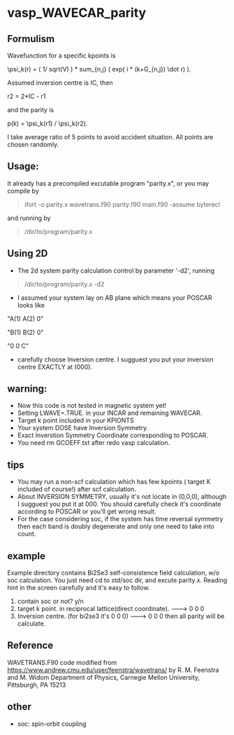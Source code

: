 # vasp_WAVECAR_parity

## Formulism

Wavefunction for a specific kpoints is

\psi_k(r) = ( 1/ sqrt(V) ) * sum_{n,j} ( exp( i * (k+G_{n,j}) \dot r) ).

Assumed inversion centre is IC, then 

r2 = 2*IC - r1 

and the parity is

p(k) = \psi_k(r1) / \psi_k(r2).

I take average ratio of 5 points to avoid accident situation. All points are chosen randomly.


## Usage:

It already has a precompiled excutable program "parity.x", or you may compile by

> ifort -o parity.x wavetrans.f90 parity.f90 main.f90 -assume byterecl

and running by
> /dir/to/program/parity.x

## Using 2D

- The 2d system parity calculation control by parameter '-d2', running

> /dir/to/program/parity.x -d2

- I assumed your system lay on AB plane which means your POSCAR looks like

"A(1) A(2) 0"

"B(1) B(2) 0"

"0    0    C"
- carefully choose Inversion centre. I sugguest you put your inversion centre EXACTLY at (000).

## warning:
- Now this code is not tested in magnetic system yet!
- Setting LWAVE=.TRUE. in your INCAR and remaining WAVECAR.
- Target k point included in your KPIONTS
- Your system DOSE have Inversion Symmetry.
- Exact Inverstion Symmetry Coordinate corresponding to POSCAR.
- You need rm GCOEFF.txt after redo vasp calculation.

## tips
- You may run a non-scf calculation which has few kpoints ( target K included of course!) after scf calculation.
- About INVERSION SYMMETRY, usually it's not locate in (0,0,0), although I sugguest you put it at 000. You should carefully check it's coordinate according to POSCAR or you'll get wrong result.
- For the case considering soc, if the system has time reversal symmetry then each band is doubly degenerate and only one need to take into count. 

## example
Example directory contains Bi2Se3 self-consistence field calculation, w/o soc calculation. You just need cd to std/soc dir, and excute parity.x. Reading hint in the screen carefully and it's easy to follow.
1. contain soc or not? y/n
2. target k point. in reciprocal lattice(direct coordinate).  ---> 0 0 0
3. Inversion centre. (for bi2se3 it's 0 0 0) ---> 0 0 0
then all parity will be calculate.


## Reference
WAVETRANS.F90 code modified from https://www.andrew.cmu.edu/user/feenstra/wavetrans/  by R. M. Feenstra and M. Widom Department of Physics, Carnegie Mellon University, Pittsburgh, PA 15213

## other
- soc: spin-orbit coupling
